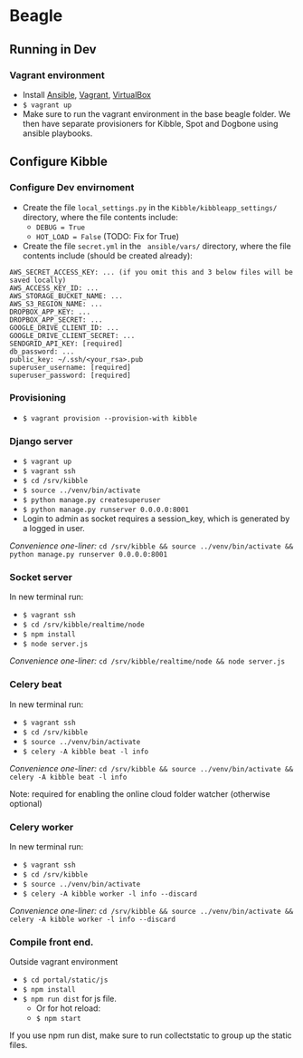 

# Beagle
## Running in Dev

### Vagrant environment
- Install [Ansible](http://docs.ansible.com/ansible/intro_installation.html), [Vagrant](https://www.vagrantup.com/), [VirtualBox](https://www.virtualbox.org/)
- `$ vagrant up`
- Make sure to run the vagrant environment in the base beagle folder. We then have separate provisioners for Kibble, Spot and Dogbone using ansible playbooks.

## Configure Kibble
### Configure Dev envirnoment
- Create the file `local_settings.py` in the `Kibble/kibbleapp_settings/` directory, where the file contents include:
    - `DEBUG = True`
    - `HOT_LOAD = False` (TODO: Fix for True)
- Create the file `secret.yml` in the ` ansible/vars/` directory, where the file contents include (should be created already):

```
AWS_SECRET_ACCESS_KEY: ... (if you omit this and 3 below files will be saved locally)
AWS_ACCESS_KEY_ID: ...
AWS_STORAGE_BUCKET_NAME: ...
AWS_S3_REGION_NAME: ...
DROPBOX_APP_KEY: ...
DROPBOX_APP_SECRET: ...
GOOGLE_DRIVE_CLIENT_ID: ...
GOOGLE_DRIVE_CLIENT_SECRET: ...
SENDGRID_API_KEY: [required]
db_password: ...
public_key: ~/.ssh/<your_rsa>.pub
superuser_username: [required]
superuser_password: [required]
```

### Provisioning
- `$ vagrant provision --provision-with kibble`

### Django server
- `$ vagrant up`
- `$ vagrant ssh`
- `$ cd /srv/kibble`
- `$ source ../venv/bin/activate`
- `$ python manage.py createsuperuser`
- `$ python manage.py runserver 0.0.0.0:8001`
- Login to admin as socket requires a session_key, which is generated by a logged in user.

_Convenience one-liner:_ `cd /srv/kibble && source ../venv/bin/activate && python manage.py runserver 0.0.0.0:8001`

### Socket server
In new terminal run:
- `$ vagrant ssh`
- `$ cd /srv/kibble/realtime/node`
- `$ npm install`
- `$ node server.js`

_Convenience one-liner:_ `cd /srv/kibble/realtime/node && node server.js`

### Celery beat
In new terminal run:
- `$ vagrant ssh`
- `$ cd /srv/kibble`
- `$ source ../venv/bin/activate`
- `$ celery -A kibble beat -l info`

_Convenience one-liner:_ `cd /srv/kibble && source ../venv/bin/activate && celery -A kibble beat -l info`

Note: required for enabling the online cloud folder watcher (otherwise optional)

### Celery worker
In new terminal run:
- `$ vagrant ssh`
- `$ cd /srv/kibble`
- `$ source ../venv/bin/activate`
- `$ celery -A kibble worker -l info --discard`

_Convenience one-liner:_ `cd /srv/kibble && source ../venv/bin/activate && celery -A kibble worker -l info --discard`

### Compile front end.
Outside vagrant environment
- `$ cd portal/static/js`
- `$ npm install`
- `$ npm run dist` for js file.
    - Or for hot reload:
    - `$ npm start`

If you use npm run dist, make sure to run collectstatic to group up the static files.